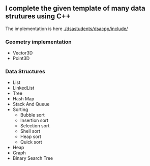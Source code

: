 ## I complete the given template of many data strutures using C++

The implementation is here [./dsastudents/dsacpp/include/](https://github.com/duyhung311/Data-Structures-And-Algos/tree/master/dsastudents/dsacpp/include)
### Geometry implementation
- Vector3D
- Point3D
### Data Structures
- List
- LinkedList
- Tree
- Hash Map
- Stack And Queue
- Sorting
  - Bubble sort
  - Insertion sort
  - Selection sort
  - Shell sort
  - Heap sort
  - Quick sort
 - Heap
 - Graph
 - Binary Search Tree
